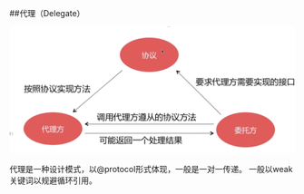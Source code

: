 ##代理（Delegate）

![img](../../img/ui-2-5-1.png)

代理是一种设计模式，以@protocol形式体现，一般是一对一传递。
一般以weak关键词以规避循环引用。


